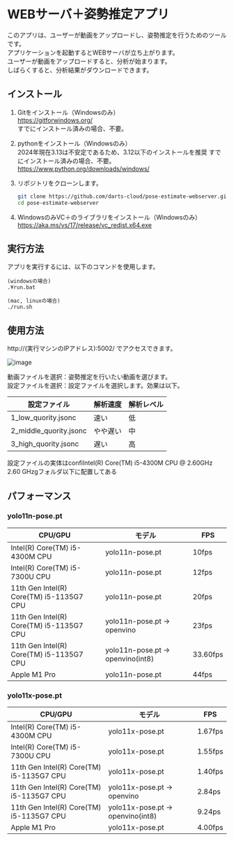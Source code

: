 # WEBサーバ＋姿勢推定アプリ

このアプリは、ユーザーが動画をアップロードし、姿勢推定を行うためのツールです。  
アプリケーションを起動するとWEBサーバが立ち上がります。  
ユーザーが動画をアップロードすると、分析が始まります。  
しばらくすると、分析結果がダウンロードできます。

## インストール

1. Gitをインストール（Windowsのみ）  
   https://gitforwindows.org/  
   すでにインストール済みの場合、不要。  

3. pythonをインストール（Windowsのみ）  
   2024年現在3.13は不安定であるため、3.12以下のインストールを推奨
   すでにインストール済みの場合、不要。  
   https://www.python.org/downloads/windows/
4. リポジトリをクローンします。  
   ```bash
   git clone https://github.com/darts-cloud/pose-estimate-webserver.git
   cd pose-estimate-webserver
   ```
5. WindowsのみVC＋のライブラリをインストール（Windowsのみ）  
https://aka.ms/vs/17/release/vc_redist.x64.exe

## 実行方法

アプリを実行するには、以下のコマンドを使用します。
```
(windowsの場合)
.¥run.bat

(mac, linuxの場合)
./run.sh
```
## 使用方法
http://(実行マシンのIPアドレス):5002/
でアクセスできます。

![image](https://github.com/user-attachments/assets/0e074e82-dc4a-41ed-99b0-140eb88cd73c)

動画ファイルを選択：姿勢推定を行いたい動画を選びます。  
設定ファイルを選択：設定ファイルを選択します。効果は以下。  

|設定ファイル|解析速度|解析レベル|
|----|----|----|
|1_low_quority.jsonc|速い|低|
|2_middle_quority.jsonc|やや遅い|中|
|3_high_quority.jsonc|遅い|高|

設定ファイルの実体はconfiIntel(R) Core(TM) i5-4300M CPU @ 2.60GHz   2.60 GHzgフォルダ以下に配置してある

## パフォーマンス
### yolo11n-pose.pt
|CPU/GPU|モデル|FPS|
|----|----|----|
|Intel(R) Core(TM) i5-4300M CPU|yolo11n-pose.pt|10fps|
|Intel(R) Core(TM) i5-7300U CPU|yolo11n-pose.pt|12fps|
|11th Gen Intel(R) Core(TM) i5-1135G7 CPU|yolo11n-pose.pt|20fps|
|11th Gen Intel(R) Core(TM) i5-1135G7 CPU|yolo11n-pose.pt -> openvino|23fps|
|11th Gen Intel(R) Core(TM) i5-1135G7 CPU|yolo11n-pose.pt -> openvino(int8)|33.60fps|
|Apple M1 Pro|yolo11n-pose.pt|44fps|

### yolo11x-pose.pt
|CPU/GPU|モデル|FPS|
|----|----|----|
|Intel(R) Core(TM) i5-4300M CPU|yolo11x-pose.pt|1.67fps|
|Intel(R) Core(TM) i5-7300U CPU|yolo11x-pose.pt|1.55fps|
|11th Gen Intel(R) Core(TM) i5-1135G7 CPU|yolo11x-pose.pt|1.40fps|
|11th Gen Intel(R) Core(TM) i5-1135G7 CPU|yolo11x-pose.pt -> openvino|2.84ps|
|11th Gen Intel(R) Core(TM) i5-1135G7 CPU|yolo11x-pose.pt -> openvino(int8)|9.24ps|
|Apple M1 Pro|yolo11x-pose.pt|4.00fps|
